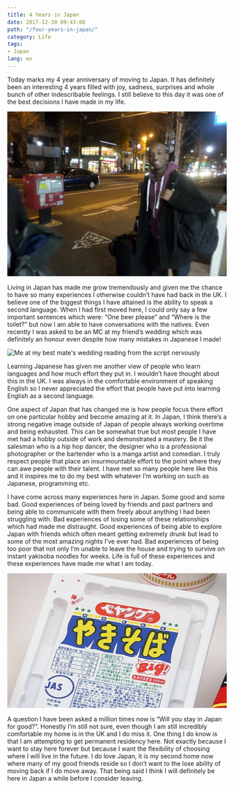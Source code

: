 ```yaml
---
title: 4 Years in Japan
date: 2017-12-30 09:43:08
path: "/four-years-in-japan/"
category: Life
tags:
- Japan
lang: en
---
```


Today marks my 4 year anniversary of moving to Japan. It has definitely been an interesting 4 years filled with joy, sadness, surprises and whole bunch of other indescribable feelings. I still believe to this day it was one of the best decisions I have made in my life.

 ![Me 4 years ago arriving in Japan](./me-4-years-ago.jpg)

Living in Japan has made me grow tremendously and given me the chance to have so many experiences I otherwise couldn’t have had back in the UK. I believe one of the biggest things I have attained is the ability to speak a second language. When I had first moved here, I could only say a few important sentences which were: “One beer please” and “Where is the toilet?” but now I am able to have conversations with the natives. Even recently I was asked to be an MC at my friend’s wedding which was definitely an honour even despite how many mistakes in Japanese I made!

![Me at my best mate's wedding reading from the script nervously](./mc-kevin.jpg)

Learning Japanese has given me another view of people who learn languages and how much effort they put in. I wouldn’t have thought about this in the UK. I was always in the comfortable environment of speaking English so I never appreciated the effort that people have put into learning English as a second language.

One aspect of Japan that has changed me is how people focus there effort on one particular hobby and become amazing at it. In Japan, I think there’s a strong negative image outside of Japan of people always working overtime and being exhausted. This can be somewhat true but most people I have met had a hobby outside of work and demonstrated a mastery. Be it the salesman who is a hip hop dancer, the designer who is a professional photographer or the bartender who is a manga artist and comedian. I truly respect people that place an insurmountable effort to the point where they can awe people with their talent. I have met so many people here like this and it inspires me to do my best with whatever I’m working on such as Japanese, programming etc.

I have come across many experiences here in Japan. Some good and some bad. Good experiences of being loved by friends and past partners and being able to communicate with them freely about anything I had been struggling with. Bad experiences of losing some of these relationships which had made me distraught. Good experiences of being able to explore Japan with friends which often meant getting extremely drunk but lead to some of the most amazing nights I’ve ever had. Bad experiences of being too poor that not only I’m unable to leave the house and trying to survive on instant yakisoba noodles for weeks. Life is full of these experiences and these experiences have made me what I am today.

![I owe my life to Peyang Instant Yakisoba noodles](./yakisoba.jpg)

A question I have been asked a million times now is “Will you stay in Japan for good?”. Honestly I’m still not sure, even though I am still incredibly comfortable my home is in the UK and I do miss it. One thing I do know is that I am attempting to get permanent residency here. Not exactly because I want to stay here forever but because I want the flexibility of choosing where I will live in the future. I do love Japan, it is my second home now where many of my good friends reside so I don’t want to the lose ability of moving back if I do move away. That being said I think I will definitely be here in Japan a while before I consider leaving.
